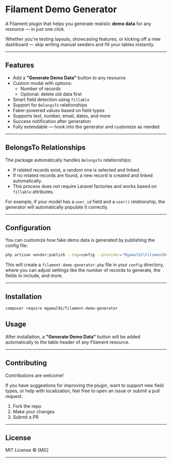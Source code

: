 # Filament Demo Generator

A Filament plugin that helps you generate realistic **demo data** for any resource — in just one click.

Whether you're testing layouts, showcasing features, or kicking off a new dashboard — skip writing manual seeders and fill your tables instantly.

---

## Features

- Add a **"Generate Demo Data"** button to any resource
- Custom modal with options:
    - Number of records
    - Optional: delete old data first
- Smart field detection using `fillable`
- Support for `BelongsTo` relationships
- Faker-powered values based on field types
- Supports text, number, email, dates, and more
- Success notification after generation
- Fully extendable — hook into the generator and customize as needed

---

## BelongsTo Relationships

The package automatically handles `BelongsTo` relationships:

- If related records exist, a random one is selected and linked.
- If no related records are found, a new record is created and linked automatically.
- This process does not require Laravel factories and works based on `fillable` attributes.

For example, if your model has a `user_id` field and a `user()` relationship, the generator will automatically populate it correctly.

---

## Configuration

You can customize how fake demo data is generated by publishing the config file:

```bash
php artisan vendor:publish --tag=config --provider="Mgamal92\FilamentDemoGenerator\FilamentDemoGeneratorServiceProvider"
```
This will create a `filament-demo-generator.php` file in your `config` directory, where you can adjust settings like the number of records to generate, the fields to include, and more.

---

## Installation

```bash
composer require mgamal92/filament-demo-generator
```

## Usage

After installation, a **"Generate Demo Data"** button will be added automatically to the table header of any Filament resource.

---

## Contributing

Contributions are welcome!

If you have suggestions for improving the plugin, want to support new field types, or help with localization, feel free to open an issue or submit a pull request.

1. Fork the repo
2. Make your changes
3. Submit a PR

---

## License

MIT License © [MG]

---
